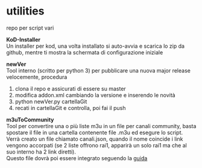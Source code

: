 # utilities
repo per script vari

<b>KoD-Installer</b><br>
Un installer per kod, una volta installato si auto-avvia e scarica lo zip da github, mentre ti mostra la schermata di configurazione iniziale<br>

<b>newVer</b><br>
Tool interno (scritto per python 3) per pubblicare una nuova major release velocemente, procedura
  1) clona il repo e assicurati di essere su master
  2) modifica addon.xml cambiando la versione e inserendo le novità
  3) python newVer.py cartellaGit
  4) recati in cartellaGit e controlla, poi fai il push

<b>m3uToCommunity</b><br>
Tool per convertire una o più liste m3u in un file per canali community, basta spostare il file in una cartella contenente file .m3u ed esegure lo script.
Verrà creato un file chiamato canali.json, quando il nome coincide i link vengono accorpati (se 2 liste offrono rai1, apparirà un solo rai1 ma che al suo interno ha 2 link diretti).<br>
Questo file dovrà poi essere integrato seguendo la <a href="https://telegra.ph/Guida-Community-Channel-KoD-07-06">guida</a>
